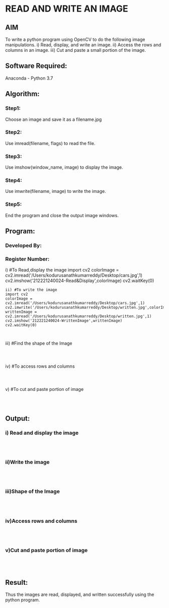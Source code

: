 # READ AND WRITE AN IMAGE
## AIM
To write a python program using OpenCV to do the following image manipulations.
i) Read, display, and write an image.
ii) Access the rows and columns in an image.
iii) Cut and paste a small portion of the image.

## Software Required:
Anaconda - Python 3.7
## Algorithm:
### Step1:
Choose an image and save it as a filename.jpg
### Step2:
Use imread(filename, flags) to read the file.
### Step3:
Use imshow(window_name, image) to display the image.
### Step4:
Use imwrite(filename, image) to write the image.
### Step5:
End the program and close the output image windows.
## Program:
### Developed By:
### Register Number: 
i) #To Read,display the image
import cv2
colorImage = cv2.imread('/Users/kodurusanathkumarreddy/Desktop/cars.jpg',1)
cv2.imshow('212221240024-Read&Display',colorImage)
cv2.waitKey(0)

```
ii) #To write the image
import cv2
colorImage = cv2.imread('/Users/kodurusanathkumarreddy/Desktop/cars.jpg',1)
cv2.imwrite('/Users/kodurusanathkumarreddy/Desktop/written.jpg',colorImage)
writtenImage = cv2.imread('/Users/kodurusanathkumarreddy/Desktop/written.jpg',1)
cv2.imshow('212221240024-WrittenImage',writtenImage)
cv2.waitKey(0)



```
iii) #Find the shape of the Image
```python3



```
iv) #To access rows and columns

```python3



```
v) #To cut and paste portion of image
```python3



```

## Output:

### i) Read and display the image

<br>
<br>

### ii)Write the image

<br>
<br>

### iii)Shape of the Image

<br>
<br>

### iv)Access rows and columns
<br>
<br>

### v)Cut and paste portion of image
<br>
<br>

## Result:
Thus the images are read, displayed, and written successfully using the python program.


